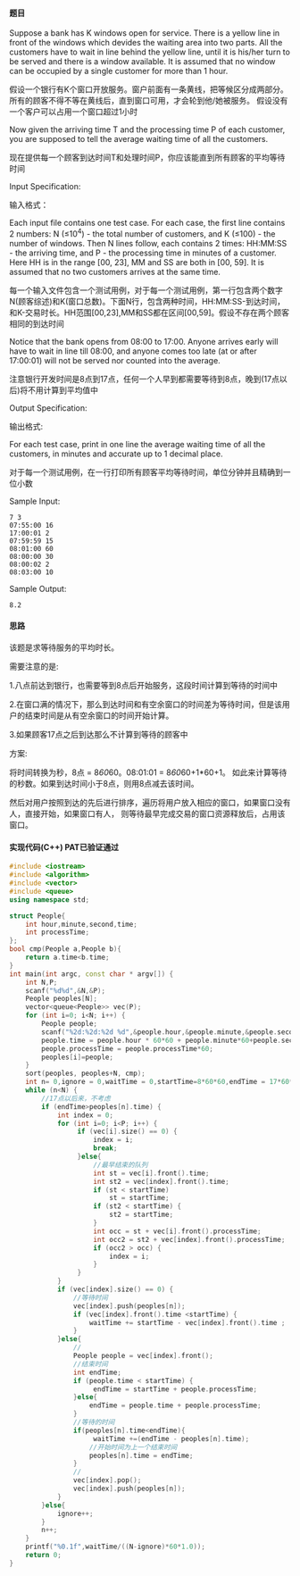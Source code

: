 #### 题目

Suppose a bank has K windows open for service. 
There is a yellow line in front of the windows which devides the waiting area into two parts. 
All the customers have to wait in line behind the yellow line,
until it is his/her turn to be served and there is a window available. 
It is assumed that no window can be occupied by a single customer for more than 1 hour.

假设一个银行有K个窗口开放服务。窗户前面有一条黄线，把等候区分成两部分。所有的顾客不得不等在黄线后，直到窗口可用，才会轮到他/她被服务。
假设没有一个客户可以占用一个窗口超过1小时

Now given the arriving time T and the processing time P of each customer, 
you are supposed to tell the average waiting time of all the customers.

现在提供每一个顾客到达时间T和处理时间P，你应该能直到所有顾客的平均等待时间

Input Specification:

输入格式：

Each input file contains one test case. For each case, 
the first line contains 2 numbers: N (≤10<sup>4</sup>) - the total number of customers,
and K (≤100) - the number of windows. Then N lines follow, each contains 2 times: HH:MM:SS - the arriving time, 
and P - the processing time in minutes of a customer. Here HH is in the range [00, 23], MM and SS are both in [00, 59]. 
It is assumed that no two customers arrives at the same time.

每一个输入文件包含一个测试用例，对于每一个测试用例，第一行包含两个数字N(顾客综述)和K(窗口总数)。下面N行，包含两种时间，HH:MM:SS-到达时间，
和K-交易时长。HH范围[00,23],MM和SS都在区间[00,59]。假设不存在两个顾客相同的到达时间

Notice that the bank opens from 08:00 to 17:00. Anyone arrives early will have to wait in line till 08:00, 
and anyone comes too late (at or after 17:00:01) will not be served nor counted into the average.

注意银行开发时间是8点到17点，任何一个人早到都需要等待到8点，晚到(17点以后)将不用计算到平均值中

Output Specification:

输出格式:

For each test case, print in one line the average waiting time of all the customers, in minutes and accurate up to 1 decimal place.

对于每一个测试用例，在一行打印所有顾客平均等待时间，单位分钟并且精确到一位小数

Sample Input:

```text
7 3
07:55:00 16
17:00:01 2
07:59:59 15
08:01:00 60
08:00:00 30
08:00:02 2
08:03:00 10
```  
    
Sample Output:

```text
8.2
```

#### 思路

该题是求等待服务的平均时长。

需要注意的是:

1.八点前达到银行，也需要等到8点后开始服务，这段时间计算到等待的时间中

2.在窗口满的情况下，那么到达时间和有空余窗口的时间差为等待时间，但是该用户的结束时间是从有空余窗口的时间开始计算。

3.如果顾客17点之后到达那么不计算到等待的顾客中

方案:

将时间转换为秒，8点 = 8*60*60。08:01:01  = 8*60*60+1*60+1。
如此来计算等待的秒数。如果到达时间小于8点，则用8点减去该时间。

然后对用户按照到达的先后进行排序，遍历将用户放入相应的窗口，如果窗口没有人，直接开始，如果窗口有人，
则等待最早完成交易的窗口资源释放后，占用该窗口。

#### 实现代码(C++) PAT已验证通过

```c++
#include <iostream>
#include <algorithm>
#include <vector>
#include <queue>
using namespace std;

struct People{
    int hour,minute,second,time;
    int processTime;
};
bool cmp(People a,People b){
    return a.time<b.time;
}
int main(int argc, const char * argv[]) {
    int N,P;
    scanf("%d%d",&N,&P);
    People peoples[N];
    vector<queue<People>> vec(P);
    for (int i=0; i<N; i++) {
        People people;
        scanf("%2d:%2d:%2d %d",&people.hour,&people.minute,&people.second,&people.processTime);
        people.time = people.hour * 60*60 + people.minute*60+people.second;
        people.processTime = people.processTime*60;
        peoples[i]=people;
    }
    sort(peoples, peoples+N, cmp);
    int n= 0,ignore = 0,waitTime = 0,startTime=8*60*60,endTime = 17*60*60;
    while (n<N) {
        //17点以后来，不考虑
        if (endTime>peoples[n].time) {
            int index = 0;
            for (int i=0; i<P; i++) {
                 if (vec[i].size() == 0) {
                     index = i;
                     break;
                 }else{
                     //最早结束的队列
                     int st = vec[i].front().time;
                     int st2 = vec[index].front().time;
                     if (st < startTime)
                         st = startTime;
                     if (st2 < startTime) {
                         st2 = startTime;
                     }
                     int occ = st + vec[i].front().processTime;
                     int occ2 = st2 + vec[index].front().processTime;
                     if (occ2 > occ) {
                         index = i;
                     }
                 }
            }
            if (vec[index].size() == 0) {
                //等待时间
                vec[index].push(peoples[n]);
                if (vec[index].front().time <startTime) {
                    waitTime += startTime - vec[index].front().time ;
                }
            }else{
                //
                People people = vec[index].front();
                //结束时间
                int endTime;
                if (people.time < startTime) {
                     endTime = startTime + people.processTime;
                }else{
                    endTime = people.time + people.processTime;
                }
                //等待的时间
                if(peoples[n].time<endTime){
                     waitTime +=(endTime - peoples[n].time);
                    //开始时间为上一个结束时间
                    peoples[n].time = endTime;
                }
                //
                vec[index].pop();
                vec[index].push(peoples[n]);
            }
        }else{
            ignore++;
        }
        n++;
    }
    printf("%0.1f",waitTime/((N-ignore)*60*1.0));
    return 0;
}

```

